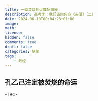 ```yaml
---
title: 一直焚烧到火葬场瘫痪
description: 高考季：我们该向何方《买活》（二）
date: 2024-06-10T00:04:23+01:00
image: 
math: 
license: 
hidden: false
comments: true
draft: false
categories: 随笔
tags:
    - 政经
---
```





## 孔乙己注定被焚烧的命运

-TBC-


